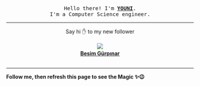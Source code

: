 <p align='center'>
    <samp>Hello there! I'm <b><a href='https://github.com/abdelyouni'>YOUNI</a></b>.<br>
        I'm a Computer Science engineer.
    </samp>
</p>
<hr>
<p align='center'>
    <span>Say hi ✋ to my new follower </span></br></br>
    <img src='https://itspot.ma/github/besimgurpinar_avatar.png'><b></br>
    <a href='https://github.com/besimgurpinar'>Besim Gürpınar</a></b></br></br>
</p>
<hr>
<b>Follow me, then refresh this page to see the Magic ✨😉</b>